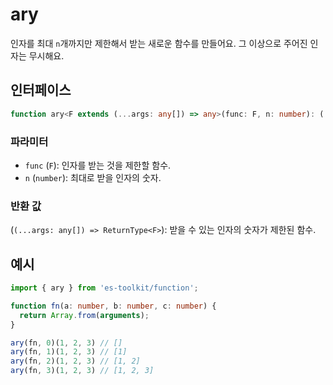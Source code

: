 # ary

인자를 최대 `n`개까지만 제한해서 받는 새로운 함수를 만들어요. 그 이상으로 주어진 인자는 무시해요.

## 인터페이스

```typescript
function ary<F extends (...args: any[]) => any>(func: F, n: number): (...args: any[]) => ReturnType<F>;
```

### 파라미터

- `func` (`F`): 인자를 받는 것을 제한할 함수.
- `n` (`number`): 최대로 받을 인자의 숫자.

### 반환 값

(`(...args: any[]) => ReturnType<F>`): 받을 수 있는 인자의 숫자가 제한된 함수.

## 예시

```typescript
import { ary } from 'es-toolkit/function';

function fn(a: number, b: number, c: number) {
  return Array.from(arguments);
}

ary(fn, 0)(1, 2, 3) // []
ary(fn, 1)(1, 2, 3) // [1]
ary(fn, 2)(1, 2, 3) // [1, 2]
ary(fn, 3)(1, 2, 3) // [1, 2, 3]
```
